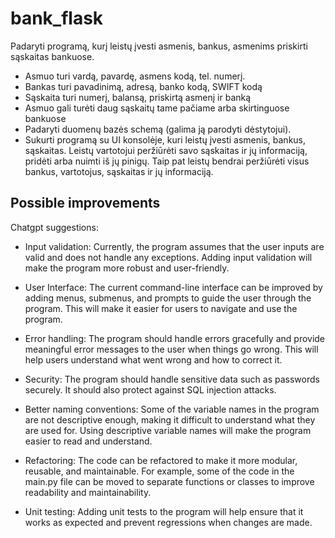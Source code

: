 # bank_flask

Padaryti programą, kurį leistų įvesti asmenis, bankus, asmenims
priskirti sąskaitas bankuose.

- Asmuo turi vardą, pavardę, asmens kodą, tel. numerį.
- Bankas turi pavadinimą, adresą, banko kodą, SWIFT kodą
- Sąskaita turi numerį, balansą, priskirtą asmenį ir banką
- Asmuo gali turėti daug sąskaitų tame pačiame arba skirtinguose
bankuose
- Padaryti duomenų bazės schemą (galima ją parodyti dėstytojui).
- Sukurti programą su UI konsolėje, kuri leistų įvesti asmenis,
  bankus, sąskaitas. Leistų vartotojui peržiūrėti savo sąskaitas ir jų
  informaciją, pridėti arba nuimti iš jų pinigų. Taip pat leistų
  bendrai peržiūrėti visus bankus, vartotojus, sąskaitas ir jų
  informaciją.

## Possible improvements

Chatgpt suggestions:

- Input validation: Currently, the program assumes that the user
  inputs are valid and does not handle any exceptions. Adding input
  validation will make the program more robust and user-friendly.

- User Interface: The current command-line interface can be improved
  by adding menus, submenus, and prompts to guide the user through the
  program. This will make it easier for users to navigate and use the
  program.

- Error handling: The program should handle errors gracefully and
  provide meaningful error messages to the user when things go wrong.
  This will help users understand what went wrong and how to correct
  it.

- Security: The program should handle sensitive data such as passwords
  securely. It should also protect against SQL injection attacks.

- Better naming conventions: Some of the variable names in the program
  are not descriptive enough, making it difficult to understand what
  they are used for. Using descriptive variable names will make the
  program easier to read and understand.

- Refactoring: The code can be refactored to make it more modular,
  reusable, and maintainable. For example, some of the code in the
  main.py file can be moved to separate functions or classes to
  improve readability and maintainability.

- Unit testing: Adding unit tests to the program will help ensure that
  it works as expected and prevent regressions when changes are made.
